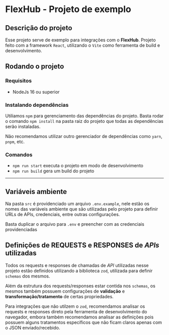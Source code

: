 # FlexHub - Projeto de exemplo

## Descrição do projeto

Esse projeto serve de exemplo para integrações com o **FlexHub**. Projeto feito com a framework `React`, utilizando o `Vite` como ferramenta de build e desenvolvimento.

## Rodando o projeto

### Requisitos

- NodeJs 16 ou superior

### Instalando dependências

Utiliamos `npm` para gerenciamento das dependências do projeto. Basta rodar o comando `npm install` na pasta raiz do projeto que todas as dependências serão instaladas.

Não recomendamos utilizar outro gerenciador de dependências como `yarn`, `pnpm`, etc.

### Comandos

- `npm run start` executa o projeto em modo de desenvolvimento
- `npm run build` gera um build do projeto

---

## Variáveis ambiente

Na pasta `src` é providenciado um arquivo `.env.example`, nele estão os nomes das variáveis ambiente que são utilizadas pelo projeto para definir URLs de APIs, credenciais, entre outras configurações.

Basta duplicar o arquivo para `.env` e preencher com as credenciais providenciadas

## Definições de **REQUESTS** e **RESPONSES** de _APIs_ utilizadas

Todos os requests e responses de chamadas de _API_ utilizadas nesse projeto estão definidos utilizando a biblioteca `zod`, utilizada para definir `schemas` dos mesmos.

Além da estrutura dos requests/responses estar contida nos `schemas`, os mesmos também possuem configurações de **validação** e **transformação/tratamento** de certas propriedades.

Para integrações que não utilzem o `zod`, recomendamos analisar os requests e responses direto pela ferramenta de desenvolvimento do navegador, embora também recomendamos analisar as definições pois possuem alguns tratamentos específicos que não ficam claros apenas com o JSON enviado/recebido.
